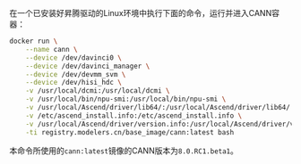 在一个已安装好昇腾驱动的Linux环境中执行下面的命令，运行并进入CANN容器：

```bash
docker run \
    --name cann \
    --device /dev/davinci0 \
    --device /dev/davinci_manager \
    --device /dev/devmm_svm \
    --device /dev/hisi_hdc \
    -v /usr/local/dcmi:/usr/local/dcmi \
    -v /usr/local/bin/npu-smi:/usr/local/bin/npu-smi \
    -v /usr/local/Ascend/driver/lib64/:/usr/local/Ascend/driver/lib64/ \
    -v /etc/ascend_install.info:/etc/ascend_install.info \
    -v /usr/local/Ascend/driver/version.info:/usr/local/Ascend/driver/version.info \
    -ti registry.modelers.cn/base_image/cann:latest bash
```

本命令所使用的`cann:latest`镜像的CANN版本为`8.0.RC1.beta1`。
